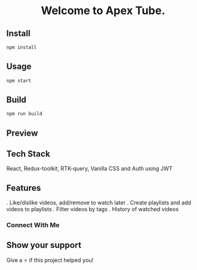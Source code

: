 <h1 align="center">Welcome to Apex Tube. </h1>
<p>
</p>

## Install

```sh
npm install
```
## Usage

```sh
npm start
```
## Build

```sh
npm run build
```

## Preview




## Tech Stack
React, Redux-toolkit, RTK-query, Vanilla CSS and Auth using JWT


## Features
. Like/dislike videos, add/remove to watch later
. Create playlists and add videos to playlists
. Filter videos by tags
. History of watched videos

### Connect With Me


## Show your support

Give a ⭐️ if this project helped you!
